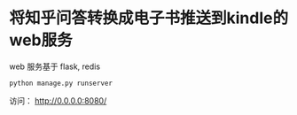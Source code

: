# 将知乎问答转换成电子书推送到kindle的web服务

web 服务基于 flask, redis

`python manage.py runserver` 

访问： http://0.0.0.0:8080/
